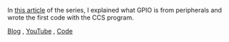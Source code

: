 In [this article](https://sisterslab.co/ti-launchpad-ile-msp430-programlama-gpio/) of the series, I explained what GPIO is from peripherals and wrote the first code with the CCS program.

[Blog](https://sisterslab.co/ti-launchpad-ile-msp430-programlama-gpio/) , 
[YouTube](https://www.youtube.com/watch?v=iGFOYuTLY2k) , 
[Code](https://github.com/zeynepdicle/MSP430-Programming/blob/main/1%20%E2%80%93%20GPIO/main.c)
